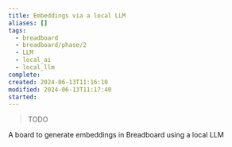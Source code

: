```yaml
---
title: Embeddings via a local LLM
aliases: []
tags:
  - breadboard
  - breadboard/phase/2
  - LLM
  - local_ai
  - local_llm
complete: 
created: 2024-06-13T11:16:10
modified: 2024-06-13T11:17:40
started: 
---
```


> TODO

A board to generate embeddings in Breadboard using a local LLM
